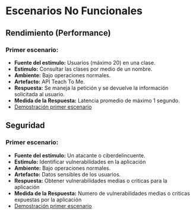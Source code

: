 # Escenarios No Funcionales 

## Rendimiento (Performance)
### Primer escenario:
- **Fuente del estímulo:** Usuarios (máximo 20) en una clase.
- **Estimulo:** Consultar las clases por medio de un nombre.
- **Ambiente:** Bajo operaciones normales.
- **Artefacto:**  API Teach To Me.
- **Respuesta:** Se maneja la petición y se devuelve la información solicitada al usuario.
- **Medida de la Respuesta:** Latencia promedio de máximo 1 segundo.
- [Demostración primer escenario](/performance/readme.md)

## Seguridad
### Primer escenario:
- **Fuente del estímulo:** Un atacante o ciberdelincuente.
- **Estimulo:** Identificar vulnerabilidades en la aplicación
- **Ambiente:** Bajo operaciones normales.
- **Artefacto:** Datos sensibles de los usuarios.
- **Respuesta:** Obtener vulnerabilidades medias o criticas para la aplicación
- **Medida de la Respuesta:** Numero de vulnerabilidades medias o criticas expuestas por la aplicación
- [Demostración primer escenario](https://github.com/Rock3tTeam/Teach-me/blob/master/nonFunctionalRequirements/security/readme.md)
